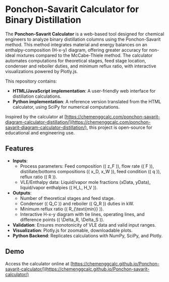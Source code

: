 # Ponchon-Savarit Calculator for Binary Distillation

The **Ponchon-Savarit Calculator** is a web-based tool designed for chemical engineers to analyze binary distillation columns using the Ponchon-Savarit method. This method integrates material and energy balances on an enthalpy-composition (H-x-y) diagram, offering greater accuracy for non-ideal mixtures compared to the McCabe-Thiele method. The calculator automates computations for theoretical stages, feed stage location, condenser and reboiler duties, and minimum reflux ratio, with interactive visualizations powered by Plotly.js.

This repository contains:
- **HTML/JavaScript implementation**: A user-friendly web interface for distillation calculations.
- **Python implementation**: A reference version translated from the HTML calculator, using SciPy for numerical computations.

Inspired by the calculator at [https://chemenggcalc.com/ponchon-savarit-diagram-calculator-distillation/](https://chemenggcalc.com/ponchon-savarit-diagram-calculator-distillation/), this project is open-source for educational and engineering use.

## Features
- **Inputs**:
  - Process parameters: Feed composition (\( z_F \)), flow rate (\( F \)), distillate/bottoms compositions (\( x_D, x_W \)), feed condition (\( q \)), reflux ratio (\( R \)).
  - VLE/Enthalpy data: Liquid/vapor mole fractions (xData, yData), liquid/vapor enthalpies (\( H_L, H_V \)).
- **Outputs**:
  - Number of theoretical stages and feed stage.
  - Condenser (\( Q_C \)) and reboiler (\( Q_R \)) duties in kW.
  - Minimum reflux ratio (\( R_{\text{min}} \)).
  - Interactive H-x-y diagram with tie lines, operating lines, and difference points (\( \Delta_R, \Delta_S \)).
- **Validation**: Ensures monotonicity of VLE data and valid input ranges.
- **Visualization**: Plotly.js for zoomable, downloadable plots.
- **Python Backend**: Replicates calculations with NumPy, SciPy, and Plotly.

## Demo
Access the calculator online at [https://chemenggcalc.github.io/Ponchon-savarit-calculator/](https://chemenggcalc.github.io/Ponchon-savarit-calculator/)


